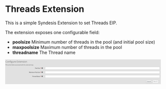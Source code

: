 # Threads Extension

This is a simple Syndesis Extension to set Threads EIP.

The extension exposes one configurable field:
- **poolsize** Minimum number of threads in the pool (and initial pool size)
- **maxpoolsize** Maximum number of threads in the pool
- **threadname** The Thread name

![Screenshot](screenshot.png)


